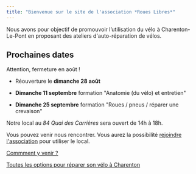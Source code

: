 ```yaml
---
title: "Bienvenue sur le site de l'association *Roues Libres*"
---
```


Nous avons pour objectif de promouvoir l’utilisation du vélo à Charenton-Le-Pont en proposant des ateliers d'auto-réparation de vélos.

## Prochaines dates

Attention, fermeture en août !

- Réouverture le **dimanche 28 août**

- **Dimanche 11 septembre** formation "Anatomie (du vélo) et entretien"
- **Dimanche 25 septembre** formation "Roues / pneus / réparer une crevaison"

Notre local au *84 Quai des Carrières* sera ouvert de 14h à 18h.

Vous pouvez venir nous rencontrer. Vous aurez la possibilité [rejoindre l'association](/devenir-membre) pour utiliser le local.

[Commment y venir ?](/local/#comment-y-venir-)

[Toutes les options pour réparer son vélo à Charenton](/reparer-son-velo)
